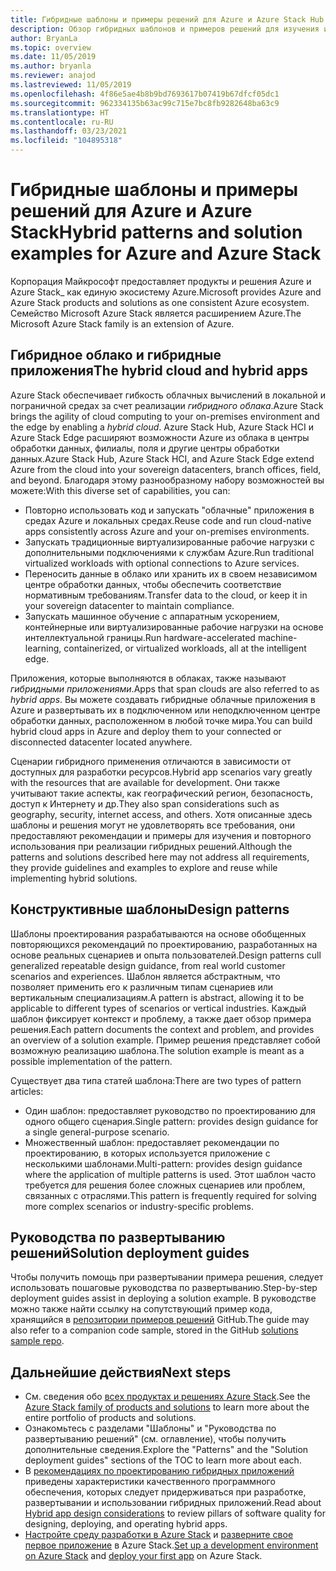 ```yaml
---
title: Гибридные шаблоны и примеры решений для Azure и Azure Stack Hub
description: Обзор гибридных шаблонов и примеров решений для изучения и создания гибридных решений в Azure и Azure Stack Hub.
author: BryanLa
ms.topic: overview
ms.date: 11/05/2019
ms.author: bryanla
ms.reviewer: anajod
ms.lastreviewed: 11/05/2019
ms.openlocfilehash: 4f86e5ae4b8b9bd7693617b07419b67dfcf05dc1
ms.sourcegitcommit: 962334135b63ac99c715e7bc8fb9282648ba63c9
ms.translationtype: HT
ms.contentlocale: ru-RU
ms.lasthandoff: 03/23/2021
ms.locfileid: "104895318"
---
```

# <a name="hybrid-patterns-and-solution-examples-for-azure-and-azure-stack"></a><span data-ttu-id="d7b54-103">Гибридные шаблоны и примеры решений для Azure и Azure Stack</span><span class="sxs-lookup"><span data-stu-id="d7b54-103">Hybrid patterns and solution examples for Azure and Azure Stack</span></span>

<span data-ttu-id="d7b54-104">Корпорация Майкрософт предоставляет продукты и решения Azure и Azure Stack_ как единую экосистему Azure.</span><span class="sxs-lookup"><span data-stu-id="d7b54-104">Microsoft provides Azure and Azure Stack products and solutions as one consistent Azure ecosystem.</span></span> <span data-ttu-id="d7b54-105">Семейство Microsoft Azure Stack является расширением Azure.</span><span class="sxs-lookup"><span data-stu-id="d7b54-105">The Microsoft Azure Stack family is an extension of Azure.</span></span>

## <a name="the-hybrid-cloud-and-hybrid-apps"></a><span data-ttu-id="d7b54-106">Гибридное облако и гибридные приложения</span><span class="sxs-lookup"><span data-stu-id="d7b54-106">The hybrid cloud and hybrid apps</span></span>

<span data-ttu-id="d7b54-107">Azure Stack обеспечивает гибкость облачных вычислений в локальной и пограничной средах за счет реализации *гибридного облака*.</span><span class="sxs-lookup"><span data-stu-id="d7b54-107">Azure Stack brings the agility of cloud computing to your on-premises environment and the edge by enabling a *hybrid cloud*.</span></span> <span data-ttu-id="d7b54-108">Azure Stack Hub, Azure Stack HCI и Azure Stack Edge расширяют возможности Azure из облака в центры обработки данных, филиалы, поля и другие центры обработки данных.</span><span class="sxs-lookup"><span data-stu-id="d7b54-108">Azure Stack Hub, Azure Stack HCI, and Azure Stack Edge extend Azure from the cloud into your sovereign datacenters, branch offices, field, and beyond.</span></span> <span data-ttu-id="d7b54-109">Благодаря этому разнообразному набору возможностей вы можете:</span><span class="sxs-lookup"><span data-stu-id="d7b54-109">With this diverse set of capabilities, you can:</span></span>

- <span data-ttu-id="d7b54-110">Повторно использовать код и запускать "облачные" приложения в средах Azure и локальных средах.</span><span class="sxs-lookup"><span data-stu-id="d7b54-110">Reuse code and run cloud-native apps consistently across Azure and your on-premises environments.</span></span>
- <span data-ttu-id="d7b54-111">Запускать традиционные виртуализированные рабочие нагрузки с дополнительными подключениями к службам Azure.</span><span class="sxs-lookup"><span data-stu-id="d7b54-111">Run traditional virtualized workloads with optional connections to Azure services.</span></span>
- <span data-ttu-id="d7b54-112">Переносить данные в облако или хранить их в своем независимом центре обработки данных, чтобы обеспечить соответствие нормативным требованиям.</span><span class="sxs-lookup"><span data-stu-id="d7b54-112">Transfer data to the cloud, or keep it in your sovereign datacenter to maintain compliance.</span></span>
- <span data-ttu-id="d7b54-113">Запускать машинное обучение с аппаратным ускорением, контейнерные или виртуализированные рабочие нагрузки на основе интеллектуальной границы.</span><span class="sxs-lookup"><span data-stu-id="d7b54-113">Run hardware-accelerated machine-learning, containerized, or virtualized workloads, all at the intelligent edge.</span></span>

<span data-ttu-id="d7b54-114">Приложения, которые выполняются в облаках, также называют *гибридными приложениями*.</span><span class="sxs-lookup"><span data-stu-id="d7b54-114">Apps that span clouds are also referred to as *hybrid apps*.</span></span> <span data-ttu-id="d7b54-115">Вы можете создавать гибридные облачные приложения в Azure и развертывать их в подключенном или неподключенном центре обработки данных, расположенном в любой точке мира.</span><span class="sxs-lookup"><span data-stu-id="d7b54-115">You can build hybrid cloud apps in Azure and deploy them to your connected or disconnected datacenter located anywhere.</span></span>

<span data-ttu-id="d7b54-116">Сценарии гибридного применения отличаются в зависимости от доступных для разработки ресурсов.</span><span class="sxs-lookup"><span data-stu-id="d7b54-116">Hybrid app scenarios vary greatly with the resources that are available for development.</span></span> <span data-ttu-id="d7b54-117">Они также учитывают такие аспекты, как географический регион, безопасность, доступ к Интернету и др.</span><span class="sxs-lookup"><span data-stu-id="d7b54-117">They also span considerations such as geography, security, internet access, and others.</span></span> <span data-ttu-id="d7b54-118">Хотя описанные здесь шаблоны и решения могут не удовлетворять все требования, они предоставляют рекомендации и примеры для изучения и повторного использования при реализации гибридных решений.</span><span class="sxs-lookup"><span data-stu-id="d7b54-118">Although the patterns and solutions described here may not address all requirements, they provide guidelines and examples to explore and reuse while implementing hybrid solutions.</span></span>

## <a name="design-patterns"></a><span data-ttu-id="d7b54-119">Конструктивные шаблоны</span><span class="sxs-lookup"><span data-stu-id="d7b54-119">Design patterns</span></span>

<span data-ttu-id="d7b54-120">Шаблоны проектирования разрабатываются на основе обобщенных повторяющихся рекомендаций по проектированию, разработанных на основе реальных сценариев и опыта пользователей.</span><span class="sxs-lookup"><span data-stu-id="d7b54-120">Design patterns cull generalized repeatable design guidance, from real world customer scenarios and experiences.</span></span> <span data-ttu-id="d7b54-121">Шаблон является абстрактным, что позволяет применить его к различным типам сценариев или вертикальным специализациям.</span><span class="sxs-lookup"><span data-stu-id="d7b54-121">A pattern is abstract, allowing it to be applicable to different types of scenarios or vertical industries.</span></span> <span data-ttu-id="d7b54-122">Каждый шаблон фиксирует контекст и проблему, а также дает обзор примера решения.</span><span class="sxs-lookup"><span data-stu-id="d7b54-122">Each pattern documents the context and problem, and provides an overview of a solution example.</span></span> <span data-ttu-id="d7b54-123">Пример решения представляет собой возможную реализацию шаблона.</span><span class="sxs-lookup"><span data-stu-id="d7b54-123">The solution example is meant as a possible implementation of the pattern.</span></span>

<span data-ttu-id="d7b54-124">Существует два типа статей шаблона:</span><span class="sxs-lookup"><span data-stu-id="d7b54-124">There are two types of pattern articles:</span></span>

- <span data-ttu-id="d7b54-125">Один шаблон: предоставляет руководство по проектированию для одного общего сценария.</span><span class="sxs-lookup"><span data-stu-id="d7b54-125">Single pattern: provides design guidance for a single general-purpose scenario.</span></span>
- <span data-ttu-id="d7b54-126">Множественный шаблон: предоставляет рекомендации по проектированию, в которых используется приложение с несколькими шаблонами.</span><span class="sxs-lookup"><span data-stu-id="d7b54-126">Multi-pattern: provides design guidance where the application of multiple patterns is used.</span></span> <span data-ttu-id="d7b54-127">Этот шаблон часто требуется для решения более сложных сценариев или проблем, связанных с отраслями.</span><span class="sxs-lookup"><span data-stu-id="d7b54-127">This pattern is frequently required for solving more complex scenarios or industry-specific problems.</span></span>

## <a name="solution-deployment-guides"></a><span data-ttu-id="d7b54-128">Руководства по развертыванию решений</span><span class="sxs-lookup"><span data-stu-id="d7b54-128">Solution deployment guides</span></span>

<span data-ttu-id="d7b54-129">Чтобы получить помощь при развертывании примера решения, следует использовать пошаговые руководства по развертыванию.</span><span class="sxs-lookup"><span data-stu-id="d7b54-129">Step-by-step deployment guides assist in deploying a solution example.</span></span> <span data-ttu-id="d7b54-130">В руководстве можно также найти ссылку на сопутствующий пример кода, хранящийся в [репозитории примеров решений](https://github.com/Azure-Samples/azure-intelligent-edge-patterns) GitHub.</span><span class="sxs-lookup"><span data-stu-id="d7b54-130">The guide may also refer to a companion code sample, stored in the GitHub [solutions sample repo](https://github.com/Azure-Samples/azure-intelligent-edge-patterns).</span></span>

## <a name="next-steps"></a><span data-ttu-id="d7b54-131">Дальнейшие действия</span><span class="sxs-lookup"><span data-stu-id="d7b54-131">Next steps</span></span>

- <span data-ttu-id="d7b54-132">См. сведения обо [всех продуктах и решениях Azure Stack](/azure-stack).</span><span class="sxs-lookup"><span data-stu-id="d7b54-132">See the [Azure Stack family of products and solutions](/azure-stack) to learn more about the entire portfolio of products and solutions.</span></span>
- <span data-ttu-id="d7b54-133">Ознакомьтесь с разделами "Шаблоны" и "Руководства по развертыванию решений" (см. оглавление), чтобы получить дополнительные сведения.</span><span class="sxs-lookup"><span data-stu-id="d7b54-133">Explore the "Patterns" and the "Solution deployment guides" sections of the TOC to learn more about each.</span></span>
- <span data-ttu-id="d7b54-134">В [рекомендациях по проектированию гибридных приложений](overview-app-design-considerations.md) приведены характеристики качественного программного обеспечения, которых следует придерживаться при разработке, развертывании и использовании гибридных приложений.</span><span class="sxs-lookup"><span data-stu-id="d7b54-134">Read about [Hybrid app design considerations](overview-app-design-considerations.md) to review pillars of software quality for designing, deploying, and operating hybrid apps.</span></span>
- <span data-ttu-id="d7b54-135">[Настройте среду разработки в Azure Stack](/azure-stack/user/azure-stack-dev-start) и [разверните свое первое приложение](/azure-stack/user/azure-stack-dev-start-deploy-app) в Azure Stack.</span><span class="sxs-lookup"><span data-stu-id="d7b54-135">[Set up a development environment on Azure Stack](/azure-stack/user/azure-stack-dev-start) and [deploy your first app](/azure-stack/user/azure-stack-dev-start-deploy-app) on Azure Stack.</span></span>
